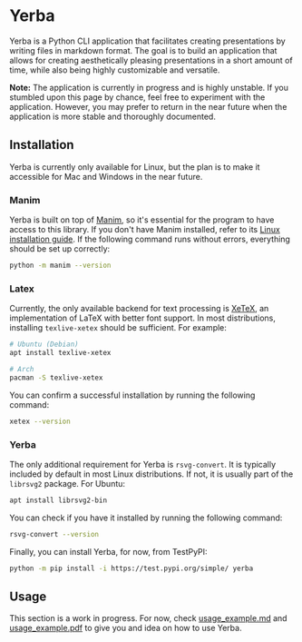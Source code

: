 # Yerba

Yerba is a Python CLI application that facilitates creating presentations by writing files in markdown format. The goal is to build an application that allows for creating aesthetically pleasing presentations in a short amount of time, while also being highly customizable and versatile.

**Note:** The application is currently in progress and is highly unstable. If you stumbled upon this page by chance, feel free to experiment with the application. However, you may prefer to return in the near future when the application is more stable and thoroughly documented.


## Installation

Yerba is currently only available for Linux, but the plan is to make it accessible for Mac and Windows in the near future.

### Manim
Yerba is built on top of [Manim](https://github.com/ManimCommunity/manim), so it's essential for the program to have access to this library. If you don't have Manim installed, refer to its [Linux installation guide](https://docs.manim.community/en/stable/installation/linux.html). If the following command runs without errors, everything should be set up correctly:
```bash
python -m manim --version
```

### Latex
Currently, the only available backend for text processing is [XeTeX](https://en.wikipedia.org/wiki/XeTeX), an implementation of LaTeX with better font support. In most distributions, installing `texlive-xetex` should be sufficient. For example:
```bash
# Ubuntu (Debian)
apt install texlive-xetex

# Arch
pacman -S texlive-xetex
```

You can confirm a successful installation by running the following command:
```bash
xetex --version
```

### Yerba

The only additional requirement for Yerba is `rsvg-convert`. It is typically included by default in most Linux distributions. If not, it is usually part of the `librsvg2` package. For Ubuntu:
```bash
apt install librsvg2-bin
```

You can check if you have it installed by running the following command:
```bash
rsvg-convert --version
```

Finally, you can install Yerba, for now, from TestPyPI:
```bash
python -m pip install -i https://test.pypi.org/simple/ yerba
```

## Usage
This section is a work in progress. For now, check [usage_example.md](examples/usage_example.md) and [usage_example.pdf](examples/usage_example.pdf) to give you and idea on how to use Yerba.
